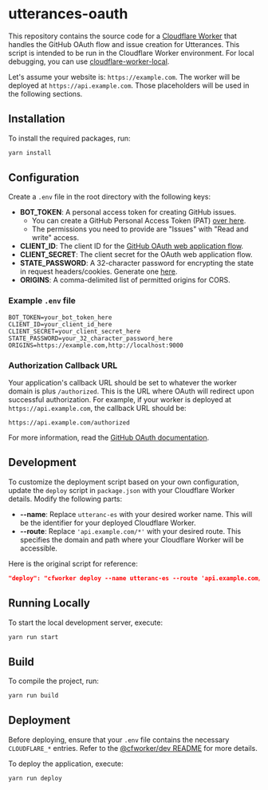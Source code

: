 # utterances-oauth

This repository contains the source code for a [Cloudflare Worker](https://developers.cloudflare.com/workers/) that handles the GitHub OAuth flow and issue creation for Utterances. This script is intended to be run in the Cloudflare Worker environment. For local debugging, you can use [cloudflare-worker-local](https://github.com/gja/cloudflare-worker-local).

Let's assume your website is: `https://example.com`. The worker will be deployed at `https://api.example.com`. Those placeholders will be used in the following sections.

## Installation

To install the required packages, run:

```bash
yarn install
```

## Configuration

Create a `.env` file in the root directory with the following keys:

- **BOT_TOKEN**: A personal access token for creating GitHub issues.
  - You can create a GitHub Personal Access Token (PAT) [over here](https://github.com/settings/personal-access-tokens/new).
  - The permissions you need to provide are "Issues" with "Read and write" access.
- **CLIENT_ID**: The client ID for the [GitHub OAuth web application flow](https://developer.github.com/v3/oauth/#web-application-flow).
- **CLIENT_SECRET**: The client secret for the OAuth web application flow.
- **STATE_PASSWORD**: A 32-character password for encrypting the state in request headers/cookies. Generate one [here](https://lastpass.com/generatepassword.php).
- **ORIGINS**: A comma-delimited list of permitted origins for CORS.

### Example `.env` file

```plaintext
BOT_TOKEN=your_bot_token_here
CLIENT_ID=your_client_id_here
CLIENT_SECRET=your_client_secret_here
STATE_PASSWORD=your_32_character_password_here
ORIGINS=https://example.com,http://localhost:9000
```

### Authorization Callback URL

Your application's callback URL should be set to whatever the worker domain is plus `/authorized`. This is the URL where OAuth will redirect upon successful authorization. For example, if your worker is deployed at `https://api.example.com`, the callback URL should be:

```plaintext
https://api.example.com/authorized
```

For more information, read the [GitHub OAuth documentation](https://developer.github.com/apps/building-oauth-apps/authorization-options-for-oauth-apps/).

## Development

To customize the deployment script based on your own configuration, update the `deploy` script in `package.json` with your Cloudflare Worker details. Modify the following parts:

- **--name**: Replace `utteranc-es` with your desired worker name. This will be the identifier for your deployed Cloudflare Worker.
- **--route**: Replace `'api.example.com/*'` with your desired route. This specifies the domain and path where your Cloudflare Worker will be accessible.

Here is the original script for reference:

```json
"deploy": "cfworker deploy --name utteranc-es --route 'api.example.com/*' src/index.ts"
```

## Running Locally

To start the local development server, execute:

```bash
yarn run start
```

## Build

To compile the project, run:

```bash
yarn run build
```

## Deployment

Before deploying, ensure that your `.env` file contains the necessary `CLOUDFLARE_*` entries. Refer to the [@cfworker/dev README](https://www.npmjs.com/package/@cfworker/dev) for more details.

To deploy the application, execute:

```bash
yarn run deploy
```
